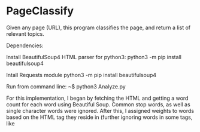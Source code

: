 # PageClassify
Given any page (URL), this program classifies the page, and return a list of relevant topics.

Dependencies:

Install BeautifulSoup4 HTML parser for python3:
	python3 -m pip install beautifulsoup4

Intall Requests module
	python3 -m pip install beautifulsoup4

Run from command line: 
	~$ python3 Analyze.py <WEB PAGE URL IN QUOTES>


For this implementation, I began by fetching the HTML and getting a word count for each word using Beautiful Soup. Common stop words, as well as single character words were ignored. After this, I assigned weights to words based on the HTML tag they reside in (further ignoring words in some tags, like <script>). I also gave weight to words who were in the URL string of the page. 

This is sufficient for finding single words, so for Phrases I started keeping track of strings of up to 5 words in a row. If phrases like these are repeated, the longer the phrase the more weight they will have overall. The top 25 highest weighted words/phrases are then checked with each other to see if one is a substring of another, then returned.

After playing with the weights, I found that the weights in the final implementation gave the most accurate results oer a range of web pages. The rationale is that, in general, the URL and 'title' tags hold high importance in terms of relevancy. Additionally, if a multi-word phrase is repeated, it is likely to hold value as a relevant phrase.


Example program use, with output (ensure quotations when passing in argument):

	~$ python3 Analyze.py "http://www.cbsnews.com/news/seoul-says-north-korea-launch-of-a-missile-appears-to-have-failed/"
	north
	korea
	missile
	news
	launch
	failed
	appears
	cbs
	north korea missile launch appears
	korea missile launch appears failed
	launch appears failed cbs news
	

	~$ python3 Analyze.py "http://www.cnn.com/2013/06/10/politics/edward-snowden-profile/""
	snowden
	edward
	2013
	nsa
	man behind nsa leak say
	nsa leak say safeguard privacy,
	behind nsa leak say safeguard
	leak say safeguard privacy, liberty
	

	~$ python3 Analyze.py http://blog.rei.com/camp/how-to-introduce-your-indoorsy-friend-to-the-outdoors/
	friend
	outdoors
	introduce
	indoorsy
	introduce your indoorsy friend outdoors
	camp
	indoorsy friend outdoors rei blog
	rei
	blog
	take
	keep
	might
	great
	

	~$ python3 Analyze.py "http://www.amazon.com/Cuisinart-CPT-122-Compact-2-Slice-Toaster/dp/B009GQ034C/ref=sr_1_1?s=kitchen&ie=UTF8&qid=1431620315&sr=1-1&keywords=toaster"
	toaster
	cuisinart
	2-slice
	star
	conair cuisinart cpt-122 2-slice compact
	cpt-122 2-slice compact plastic toaster
	cuisinart cpt-122 2-slice compact plastic
	compact
	kitchen dining
	plastic
	

Some sites like Amazon does not like automated access to their data, and may deny access even with spoofed header. In these cases they might send a 403 Forbidden, or send anti-automation HTML.
